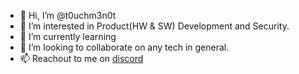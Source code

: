 - 👋 Hi, I’m @t0uchm3n0t
- 👀 I’m interested in Product(HW & SW) Development and Security.
- 🌱 I’m currently learning 
- 💞️ I’m looking to collaborate on any tech in general.
- 📫 Reachout to me on [discord](https://discordapp.com/users/843909599187042305)

<!---
t0uchm3n0t/t0uchm3n0t is a ✨ special ✨ repository because its `README.md` (this file) appears on your GitHub profile.
You can click the Preview link to take a look at your changes.
--->
